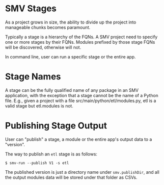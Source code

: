 # SMV Stages

As a project grows in size, the ability to divide up the project into manageable chunks becomes paramount.

Typically a stage is a hierarchy of the FQNs. A SMV project need to specify one 
or more stages by their FQNs. Modules prefixed by those stage FQNs will be 
discovered, otherwise will not.

In command line, user can run a specific stage or the entire app.

# Stage Names

A stage can be the fully qualified name of any package in an SMV application, with the exception that a stage cannot be the name of a Python file. E.g., given a project with a file src/main/python/etl/modules.py, etl is a valid stage but etl.modules is not.

# Publishing Stage Output

User can "publish" a stage, a module or the entire app's output data to a "version".

The way to publish an `etl` stage is as follows:

```shell
$ smv-run --publish V1 -s etl
```

The published version is just a directory name under `smv.publishDir`, and all the 
output modules data will be stored under that folder as CSVs.
